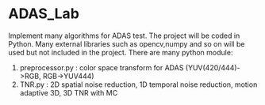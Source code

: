 # ADAS_Lab
Implement many algorithms for ADAS test.
The project will be coded in Python. 
Many external libraries such as opencv,numpy and so on will be used but not included in the project.
There are many python module:
 1. preprocessor.py :  color space transform for ADAS (YUV(420/444)->RGB, RGB->YUV444)
 2. TNR.py :           2D spatial noise reduction, 1D temporal noise reduction, motion adaptive 3D, 3D TNR with MC
